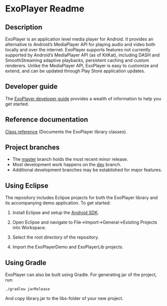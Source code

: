 # ExoPlayer Readme #

## Description ##

ExoPlayer is an application level media player for Android. It provides an
alternative to Android’s MediaPlayer API for playing audio and video both
locally and over the internet. ExoPlayer supports features not currently
supported by Android’s MediaPlayer API (as of KitKat), including DASH and
SmoothStreaming adaptive playbacks, persistent caching and custom renderers.
Unlike the MediaPlayer API, ExoPlayer is easy to customize and extend, and
can be updated through Play Store application updates.


## Developer guide ##

The [ExoPlayer developer guide][] provides a wealth of information to help you
get started.

[ExoPlayer developer guide]: http://developer.android.com/guide/topics/media/exoplayer.html


## Reference documentation ##

[Class reference][] (Documents the ExoPlayer library classes).

[Class reference]: http://google.github.io/ExoPlayer/doc/reference/com/google/android/exoplayer/package-summary.html


## Project branches ##

  * The [master][] branch holds the most recent minor release.
  * Most development work happens on the [dev][] branch.
  * Additional development branches may be established for major features.

[master]: https://github.com/google/ExoPlayer/tree/master
[dev]: https://github.com/google/ExoPlayer/tree/dev


## Using Eclipse ##

The repository includes Eclipse projects for both the ExoPlayer library and its
accompanying demo application. To get started:

  1. Install Eclipse and setup the [Android SDK][].

  1. Open Eclipse and navigate to File->Import->General->Existing Projects into
     Workspace.

  1. Select the root directory of the repository.

  1. Import the ExoPlayerDemo and ExoPlayerLib projects.

[Android SDK]: http://developer.android.com/sdk/index.html


## Using Gradle ##

ExoPlayer can also be built using Gradle. For generating jar of the project, run:

```
./gradlew jarRelease
```

And copy library.jar to the libs-folder of your new project.

